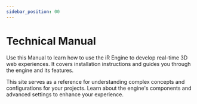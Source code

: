 ```yaml
---
sidebar_position: 00
---
```


# Technical Manual

Use this Manual to learn how to use the iR Engine to develop real-time 3D web experiences. It covers installation instructions and guides you through the engine and its features.

This site serves as a reference for understanding complex concepts and configurations for your projects. Learn about the engine's components and advanced settings to enhance your experience.
